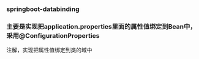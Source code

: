 ### springboot-databinding 
### 主要是实现把application.properties里面的属性值绑定到Bean中，采用@ConfigurationProperties  
注解，实现把属性值绑定到类的域中